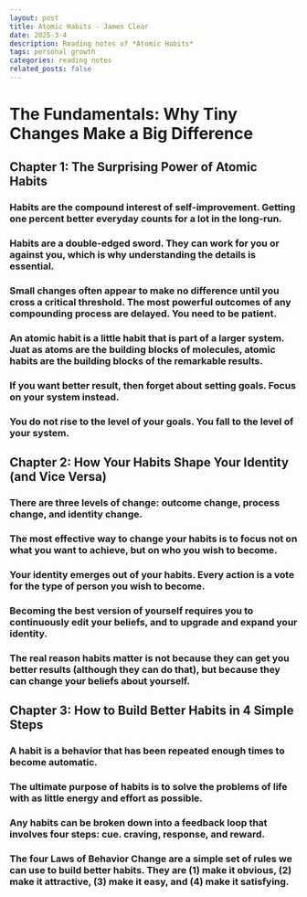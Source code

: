 ```yaml
---
layout: post
title: Atomic Habits - James Clear
date: 2025-3-4
description: Reading notes of *Atomic Habits*
tags: personal growth
categories: reading notes
related_posts: false
---
```


# The Fundamentals: Why Tiny Changes Make a Big Difference

## Chapter 1: The Surprising Power of Atomic Habits

### Habits are the compound interest of self-improvement. Getting one percent better everyday counts for a lot in the long-run.

### Habits are a double-edged sword. They can work for you or against you, which is why understanding the details is essential.

### Small changes often appear to make no difference until you cross a critical threshold. The most powerful outcomes of any compounding process are delayed. You need to be patient.

### An atomic habit is a little habit that is part of a larger system. Juat as atoms are the building blocks of molecules, atomic habits are the building blocks of the remarkable results.

### If you want better result, then forget about setting goals. Focus on your system instead.

### You do not rise to the level of your goals. You fall to the level of your system.

## Chapter 2: How Your Habits Shape Your Identity (and Vice Versa)

### There are three levels of change: outcome change, process change, and identity change.

### The most effective way to change your habits is to focus not on what you want to achieve, but on who you wish to become.

### Your identity emerges out of your habits. Every action is a vote for the type of person you wish to become.

### Becoming the best version of yourself requires you to continuously edit your beliefs, and to upgrade and expand your identity.

### The real reason habits matter is not because they can get you better results (although they can do that), but because they can change your beliefs about yourself.

## Chapter 3: How to Build Better Habits in 4 Simple Steps

### A habit is a behavior that has been repeated enough times to become automatic.

### The ultimate purpose of habits is to solve the problems of life with as little energy and effort as possible.

### Any habits can be broken down into a feedback loop that involves four steps: cue. craving, response, and reward.

### The four Laws of Behavior Change are a simple set of rules we can use to build better habits. They are (1) make it obvious, (2) make it attractive, (3) make it easy, and (4) make it satisfying.
